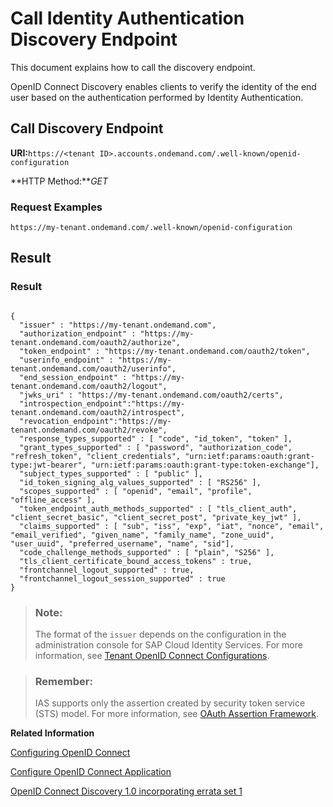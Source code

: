 <!-- loioc297516bae4547eb82eeed80fea2b937 -->

# Call Identity Authentication Discovery Endpoint

This document explains how to call the discovery endpoint.



OpenID Connect Discovery enables clients to verify the identity of the end user based on the authentication performed by Identity Authentication.



## **Call Discovery Endpoint**

**URI:**`https://<tenant ID>.accounts.ondemand.com/.well-known/openid-configuration`

**HTTP Method:***GET*



### Request Examples

```
https://my-tenant.ondemand.com/.well-known/openid-configuration
```



## **Result**



### Result

```
	
{
  "issuer" : "https://my-tenant.ondemand.com",
  "authorization_endpoint" : "https://my-tenant.ondemand.com/oauth2/authorize",
  "token_endpoint" : "https://my-tenant.ondemand.com/oauth2/token",
  "userinfo_endpoint" : "https://my-tenant.ondemand.com/oauth2/userinfo",
  "end_session_endpoint" : "https://my-tenant.ondemand.com/oauth2/logout",
  "jwks_uri" : "https://my-tenant.ondemand.com/oauth2/certs",
  "introspection_endpoint":"https://my-tenant.ondemand.com/oauth2/introspect",
  "revocation_endpoint":"https://my-tenant.ondemand.com/oauth2/revoke",
  "response_types_supported" : [ "code", "id_token", "token" ],
  "grant_types_supported" : [ "password", "authorization_code", "refresh_token", "client_credentials", "urn:ietf:params:oauth:grant-type:jwt-bearer", "urn:ietf:params:oauth:grant-type:token-exchange"],
  "subject_types_supported" : [ "public" ],
  "id_token_signing_alg_values_supported" : [ "RS256" ],
  "scopes_supported" : [ "openid", "email", "profile", "offline_access" ],
  "token_endpoint_auth_methods_supported" : [ "tls_client_auth", "client_secret_basic", "client_secret_post", "private_key_jwt" ],
  "claims_supported" : [ "sub", "iss", "exp", "iat", "nonce", "email", "email_verified", "given_name", "family_name", "zone_uuid", "user_uuid", "preferred_username", "name", "sid"],
  "code_challenge_methods_supported" : [ "plain", "S256" ],
  "tls_client_certificate_bound_access_tokens" : true,
  "frontchannel_logout_supported" : true,
  "frontchannel_logout_session_supported" : true
}
```



> ### Note:  
> The format of the `issuer` depends on the configuration in the administration console for SAP Cloud Identity Services. For more information, see [Tenant OpenID Connect Configurations](tenant-openid-connect-configurations-3d6abcc.md).

> ### Remember:  
> IAS supports only the assertion created by security token service \(STS\) model. For more information, see [OAuth Assertion Framework](https://datatracker.ietf.org/doc/html/rfc7521#section-3).

**Related Information**  


[Configuring OpenID Connect](configuring-openid-connect-a789c9c.md "You can use Identity Authentication for authentication in OpenID Connect protected applications.")

[Configure OpenID Connect Application](configure-openid-connect-application-8a0aa2e.md "This document is intended to help you configure an OpenID Connect application in the administration console for SAP Cloud Identity Services.")

[OpenID Connect Discovery 1.0 incorporating errata set 1](https://openid.net/specs/openid-connect-discovery-1_0.html)

